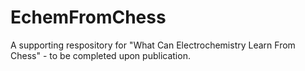 # EchemFromChess
A supporting respository for "What Can Electrochemistry Learn From Chess" - to be completed upon publication.
